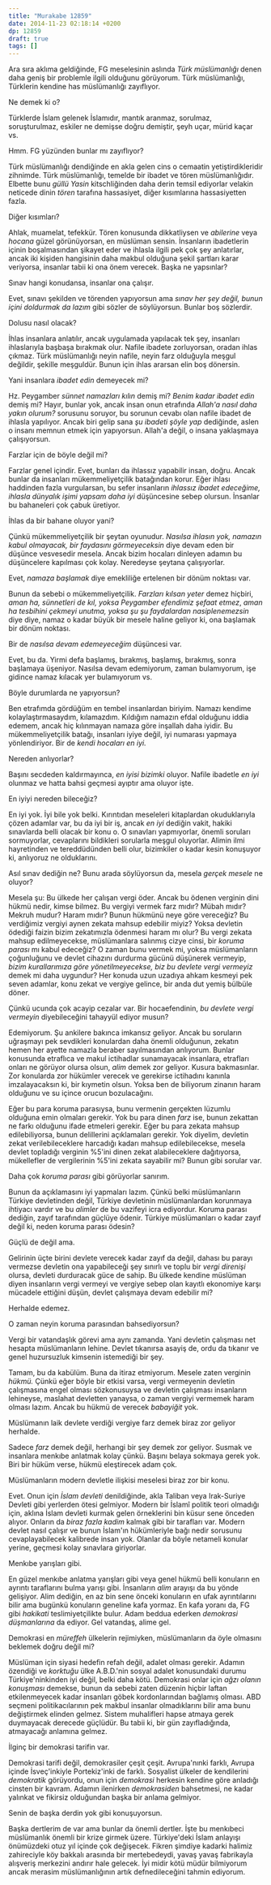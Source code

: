 ```yaml
---
title: "Murakabe 12859"
date: 2014-11-23 02:18:14 +0200
dp: 12859
draft: true
tags: []
---
```


Ara sıra aklıma geldiğinde, FG meselesinin aslında *Türk müslümanlığı*
denen daha geniş bir problemle ilgili olduğunu görüyorum. Türk
müslümanlığı, Türklerin kendine has müslümanlığı zayıflıyor.

Ne demek ki o?

Türklerde İslam gelenek İslamıdır, mantık aranmaz, sorulmaz,
soruşturulmaz, eskiler ne demişse doğru demiştir, şeyh uçar, mürid kaçar
vs.

Hmm. FG yüzünden bunlar mı zayıflıyor?

Türk müslümanlığı dendiğinde en akla gelen cins o cemaatin
yetiştirdikleridir zihnimde. Türk müslümanlığı, temelde bir ibadet ve
tören müslümanlığıdır. Elbette bunu *güllü Yasin* kitschliğinden daha
derin temsil ediyorlar velakin neticede dinin *tören* tarafına
hassasiyet, diğer kısımlarına hassasiyetten fazla.

Diğer kısımları?

Ahlak, muamelat, tefekkür. Tören konusunda dikkatliysen ve *abilerine*
veya *hocana* güzel görünüyorsan, en müslüman sensin. İnsanların
ibadetlerin içinin boşalmasından şikayet eder ve ihlasla ilgili pek çok
şey anlatırlar, ancak iki kişiden hangisinin daha makbul olduğuna şekil
şartları karar veriyorsa, insanlar tabii ki ona önem verecek. Başka ne
yapsınlar?

Sınav hangi konudansa, insanlar ona çalışır.

Evet, sınavı şekilden ve törenden yapıyorsun ama *sınav her şey değil,
bunun içini doldurmak da lazım* gibi sözler de söylüyorsun. Bunlar boş
sözlerdir.

Dolusu nasıl olacak?

İhlas insanlara anlatılır, ancak uygulamada yapılacak tek şey, insanları
ihlaslarıyla başbaşa bırakmak olur. Nafile ibadete zorluyorsan, oradan
ihlas çıkmaz. Türk müslümanlığı neyin nafile, neyin farz olduğuyla
meşgul değildir, şekille meşguldür. Bunun için ihlas ararsan elin boş
dönersin.

Yani insanlara *ibadet edin* demeyecek mi?

Hz. Peygamber *sünnet namazları kılın* demiş mi? *Benim kadar ibadet
edin* demiş mi? Hayır, bunlar yok, ancak insan onun etrafında *Allah'a
nasıl daha yakın olurum?* sorusunu soruyor, bu sorunun cevabı olan
nafile ibadet de ihlasla yapılıyor. Ancak biri gelip sana *şu ibadeti
şöyle yap* dediğinde, aslen o insanı memnun etmek için yapıyorsun.
Allah'a değil, o insana yaklaşmaya çalışıyorsun.

Farzlar için de böyle değil mi?

Farzlar genel içindir. Evet, bunları da ihlassız yapabilir insan, doğru.
Ancak bunlar da insanları mükemmeliyetçilik batağından korur. Eğer
ihlası haddinden fazla vurgularsan, bu sefer insanların *ihlassız ibadet
edeceğime, ihlasla dünyalık işimi yapsam daha iyi* düşüncesine sebep
olursun. İnsanlar bu bahaneleri çok çabuk üretiyor.

İhlas da bir bahane oluyor yani?

Çünkü mükemmeliyetçilik bir şeytan oyunudur. *Nasılsa ihlasın yok,
namazın kabul olmayacak, bir faydasını görmeyeceksin* diye devam eden
bir düşünce vesvesedir mesela. Ancak bizim hocaları dinleyen adamın bu
düşüncelere kapılması çok kolay. Neredeyse şeytana çalışıyorlar.

Evet, *namaza başlamak* diye emekliliğe ertelenen bir dönüm noktası var.

Bunun da sebebi o mükemmeliyetçilik. *Farzları kılsan yeter* demez
hiçbiri, *aman ha, sünnetleri de kıl, yoksa Peygamber efendimiz şefaat
etmez*, *aman ha tesbihini çekmeyi unutma, yoksa şu şu faydalardan
nasiplenemezsin* diye diye, namaz o kadar büyük bir mesele haline
geliyor ki, ona başlamak bir dönüm noktası.

Bir de *nasılsa devam edemeyeceğim* düşüncesi var.

Evet, bu da. Yirmi defa başlamış, bırakmış, başlamış, bırakmış, sonra
başlamaya üşeniyor. Nasılsa devam edemiyorum, zaman bulamıyorum, işe
gidince namaz kılacak yer bulamıyorum vs.

Böyle durumlarda ne yapıyorsun?

Ben etrafımda gördüğüm en tembel insanlardan biriyim. Namazı kendime
kolaylaştırmasaydım, kılamazdım. Kıldığım namazın efdal olduğunu iddia
edemem, ancak hiç kılınmayan namaza göre inşallah daha iyidir. Bu
mükemmeliyetçilik batağı, insanları iyiye değil, iyi numarası yapmaya
yönlendiriyor. Bir de *kendi hocaları en iyi.*

Nereden anlıyorlar?

Başını secdeden kaldırmayınca, *en iyisi bizimki* oluyor. Nafile
ibadetle *en iyi* olunmaz ve hatta bahsi geçmesi ayıptır ama oluyor
işte.

En iyiyi nereden bileceğiz?

En iyi yok. İyi bile yok belki. Kırıntıdan meseleleri kitaplardan
okuduklarıyla çözen adamlar var, bu da iyi bir iş, ancak *en iyi*
dediğin vakit, hakiki sınavlarda belli olacak bir konu o. O sınavları
yapmıyorlar, önemli soruları sormuyorlar, cevaplarını bildikleri
sorularla meşgul oluyorlar. Alimin ilmi hayretinden ve tereddüdünden
belli olur, bizimkiler o kadar kesin konuşuyor ki, anlıyoruz ne
olduklarını.

Asıl sınav dediğin ne? Bunu arada söylüyorsun da, mesela *gerçek mesele*
ne oluyor?

Mesela şu: Bu ülkede her çalışan vergi öder. Ancak bu ödenen verginin
dini hükmü nedir, kimse bilmez. Bu vergiyi vermek farz mıdır? Mübah
mıdır? Mekruh mudur? Haram mıdır? Bunun hükmünü neye göre vereceğiz? Bu
verdiğimiz vergiyi aynen zekata mahsup edebilir miyiz? Yoksa devletin
ödediği faizin bizim zekatımızla ödenmesi haram mı olur? Bu vergi zekata
mahsup edilmeyecekse, müslümanlara salınmış cizye cinsi, bir *koruma
parası* mı kabul edeceğiz? O zaman bunu vermek mi, yoksa müslümanların
çoğunluğunu ve devlet cihazını durdurma gücünü düşünerek vermeyip,
*bizim kurallarımıza göre yönetilmeyecekse, biz bu devlete vergi
vermeyiz* demek mi daha uygundur? Her konuda uzun uzadıya ahkam kesmeyi
pek seven adamlar, konu zekat ve vergiye gelince, bir anda dut yemiş
bülbüle döner.

Çünkü ucunda çok acayip cezalar var. Bir hocaefendinin, *bu devlete
vergi vermeyin* diyebileceğini tahayyül ediyor musun?

Edemiyorum. Şu ankilere bakınca imkansız geliyor. Ancak bu soruların
uğraşmayı pek sevdikleri konulardan daha önemli olduğunun, zekatın hemen
her ayette namazla beraber sayılmasından anlıyorum. Bunlar konusunda
etraflıca ve makul ictihadlar sunamayacak insanlara, etrafları onları ne
görüyor olursa olsun, *alim* demek zor geliyor. Kusura bakmasınlar. Zor
konularda zor hükümler verecek ve gerekirse ictihadını kanınla
imzalayacaksın ki, bir kıymetin olsun. Yoksa ben de biliyorum zinanın
haram olduğunu ve su içince orucun bozulacağını.

Eğer bu para koruma parasıysa, bunu vermenin gerçekten lüzumlu olduğuna
emin olmaları gerekir. Yok bu para dinen *farz* ise, bunun zekattan ne
farkı olduğunu ifade etmeleri gerekir. Eğer bu para zekata mahsup
edilebiliyorsa, bunun delillerini açıklamaları gerekir. Yok diyelim,
devletin zekat verilebileceklere harcadığı kadarı mahsup edilebilecekse,
mesela devlet topladığı verginin %5'ini dinen zekat alabileceklere
dağıtıyorsa, mükellefler de vergilerinin %5'ini zekata sayabilir mi?
Bunun gibi sorular var.

Daha çok *koruma parası* gibi görüyorlar sanırım.

Bunun da açıklamasını iyi yapmaları lazım. Çünkü belki müslümanların
Türkiye devletinden değil, Türkiye devletinin müslümanlardan korunmaya
ihtiyacı vardır ve bu *alimler* de bu vazifeyi icra ediyordur. Koruma
parası dediğin, zayıf tarafından güçlüye ödenir. Türkiye müslümanları o
kadar zayıf değil ki, neden koruma parası ödesin?

Güçlü de değil ama.

Gelirinin üçte birini devlete verecek kadar zayıf da değil, dahası bu
parayı vermezse devletin ona yapabileceği şey sınırlı ve toplu bir
*vergi direnişi* olursa, devleti durduracak güce de sahip. Bu ülkede
kendine müslüman diyen insanların vergi vermeyi ve vergiye sebep olan
kayıtlı ekonomiye karşı mücadele ettiğini düşün, devlet çalışmaya devam
edebilir mi?

Herhalde edemez.

O zaman neyin koruma parasından bahsediyorsun?

Vergi bir vatandaşlık görevi ama aynı zamanda. Yani devletin çalışması
net hesapta müslümanların lehine. Devlet tıkanırsa asayiş de, ordu da
tıkanır ve genel huzursuzluk kimsenin istemediği bir şey.

Tamam, bu da kabülüm. Buna da itiraz etmiyorum. Mesele zaten verginin
*hükmü.* Çünkü eğer böyle bir etkisi varsa, vergi vermeyenin devletin
çalışmasına engel olması sözkonusuysa ve devletin çalışması insanların
lehineyse, maslahat devletten yanaysa, o zaman vergiyi vermemek haram
olması lazım. Ancak bu hükmü de verecek *babayiğit* yok.

Müslümanın laik devlete verdiği vergiye farz demek biraz zor geliyor
herhalde.

Sadece *farz* demek değil, herhangi bir şey demek zor geliyor. Susmak ve
insanlara menkıbe anlatmak kolay çünkü. Başını belaya sokmaya gerek yok.
Biri bir hüküm verse, hükmü eleştirecek adam çok.

Müslümanların modern devletle ilişkisi meselesi biraz zor bir konu.

Evet. Onun için *İslam devleti* denildiğinde, akla Taliban veya
Irak-Suriye Devleti gibi yerlerden ötesi gelmiyor. Modern bir İslamî
politik teori olmadığı için, aklına İslam devleti kurmak gelen
örneklerini bin küsur sene önceden alıyor. Onların da *biraz fazla
kadim* kalmak gibi bir tarafları var. Modern devlet nasıl çalışır ve
bunun İslam'ın hükümleriyle bağı nedir sorusunu cevaplayabilecek
kalibrede insan yok. Olanlar da böyle netameli konular yerine, geçmesi
kolay sınavlara giriyorlar.

Menkıbe yarışları gibi.

En güzel menkıbe anlatma yarışları gibi veya genel hükmü belli konuların
en ayrıntı taraflarını bulma yarışı gibi. İnsanların *alim* arayışı da
bu yönde gelişiyor. Alim dediğin, en az bin sene önceki konuların en
ufak ayrıntılarını bilir ama bugünkü konuların geneline kafa yormaz. En
kafa yoranı da, FG gibi *hakikati* teslimiyetçilikte bulur. Adam beddua
ederken *demokrasi düşmanlarına* da ediyor. Gel vatandaş, alime gel.

Demokrasi en *müreffeh* ülkelerin rejimiyken, müslümanların da öyle
olmasını beklemek doğru değil mi?

Müslüman için siyasi hedefin refah değil, adalet olması gerekir. Adamın
özendiği ve *korktuğu* ülke A.B.D.'nin sosyal adalet konusundaki durumu
Türkiye'ninkinden iyi değil, belki daha kötü. Demokrasi onlar için *ağzı
olanın konuşması* demekse, bunun da sebebi zaten düzenin hiçbir laftan
etkilenmeyecek kadar insanları göbek kordonlarından bağlamış olması. ABD
seçmeni politikacılarının pek makbul insanlar olmadıklarını bilir ama
bunu değiştirmek elinden gelmez. Sistem muhalifleri hapse atmaya gerek
duymayacak derecede güçlüdür. Bu tabii ki, bir gün zayıfladığında,
atmayacağı anlamına gelmez.

İlginç bir demokrasi tarifin var.

Demokrasi tarifi değil, demokrasiler çeşit çeşit. Avrupa'nınki farklı,
Avrupa içinde İsveç'inkiyle Portekiz'inki de farklı. Sosyalist ülkeler
de kendilerini *demokratik* görüyordu, onun için *demokrasi* herkesin
kendine göre anladığı cinsten bir kavram. Adamın ilenirken
*demokrasiden* bahsetmesi, ne kadar yalınkat ve fikirsiz olduğundan
başka bir anlama gelmiyor.

Senin de başka derdin yok gibi konuşuyorsun.

Başka dertlerim de var ama bunlar da önemli dertler. İşte bu menkıbeci
müslümanlık önemli bir krize girmek üzere. Türkiye'deki İslam anlayışı
önümüzdeki otuz yıl içinde çok değişecek. Fikren şimdiye kadarki halimiz
zahireciyle köy bakkalı arasında bir mertebedeydi, yavaş yavaş
fabrikayla alışveriş merkezini andırır hale gelecek. İyi midir kötü
müdür bilmiyorum ancak merasim müslümanlığının artık defnedileceğini
tahmin ediyorum.

